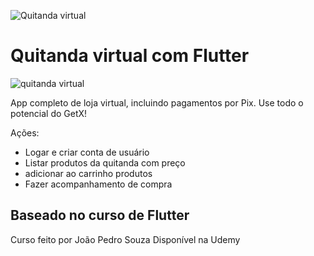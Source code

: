 ![Quitanda virtual](https://github.com/LerryGO/GreenGrocer/assets/56898536/973c23c1-e2ff-4cb6-b8fe-a5859b880dc3)

# Quitanda virtual com Flutter

![quitanda virtual](https://github.com/LerryGO/GreenGrocer/assets/56898536/2728d50c-eeda-4929-9dd2-d718f18a067a)


App completo de loja virtual, incluindo pagamentos por Pix. Use todo o potencial do GetX!

Ações:
 - Logar e criar conta de usuário
 - Listar produtos da quitanda com preço
 - adicionar ao carrinho produtos
 - Fazer acompanhamento de compra


## Baseado no curso de Flutter

Curso feito por João Pedro Souza
Disponível na Udemy
